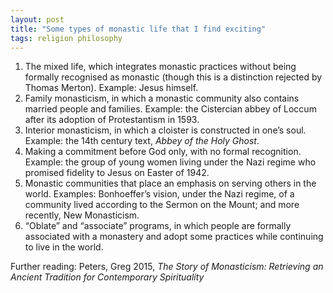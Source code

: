 ```yaml
---
layout: post
title: "Some types of monastic life that I find exciting"
tags: religion philosophy
---
```

1. The mixed life, which integrates monastic practices without being formally recognised as monastic (though this is a distinction rejected by Thomas Merton). Example: Jesus himself.
2. Family monasticism, in which a monastic community also contains married people and families. Example: the Cistercian abbey of Loccum after its adoption of Protestantism in 1593.
3. Interior monasticism, in which a cloister is constructed in one’s soul. Example: the 14th century text, *Abbey of the Holy Ghost*.
4. Making a commitment before God only, with no formal recognition. Example: the group of young women living under the Nazi regime who promised fidelity to Jesus on Easter of 1942.
5. Monastic communities that place an emphasis on serving others in the world. Examples: Bonhoeffer’s vision, under the Nazi regime, of a community lived according to the Sermon on the Mount; and more recently, New Monasticism.
6. “Oblate” and “associate” programs, in which people are formally associated with a monastery and adopt some practices while continuing to live in the world.

Further reading: Peters, Greg 2015, *The Story of Monasticism: Retrieving an Ancient Tradition for Contemporary Spirituality*
